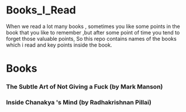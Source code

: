 # Books_I_Read
When we read a lot many books , sometimes you like some points in the book that you like to remember ,but after some point of time you tend to forget those valuable points, So this repo contains names of the books which i read and key points inside the book.

# Books
### The Subtle Art of Not Giving a Fuck (by Mark Manson)






### Inside Chanakya 's Mind (by Radhakrishnan Pillai)
